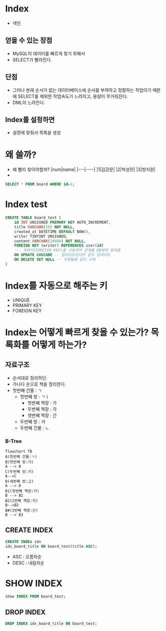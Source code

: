 # Index

- 색인

## 얻을 수 있는 장점

<!-- - 찾기 쉽게 하려고?
- 구분하기 쉽게? -->

- MySQL이 데이터를 빠르게 찾기 위해서
- SELECT가 빨라진다.

## 단점

- 그러나 본래 순서가 없는 데이터베이스에 순서를 부여하고 정렬하는 작업이기 때문에 SELECT를 제외한 작업속도가 느려지고, 용량이 무거워진다.
- DML이 느려진다.

## Index를 설정하면

- 설정에 맞춰서 목록을 생성

# 왜 쓸까?

- 왜 빨리 찾아야할까?
  |num|name|
  |---|----|
  |1|김강문|
  |2|박성민|
  |3|방지완|
-

```sql
SELECT * FROM board WHERE id=1;
```

# Index test

```sql
CREATE TABLE board_test (
    id INT UNSIGNED PRIMARY KEY AUTO_INCREMENT,
    title VARCHAR(20) NOT NULL,
    created_at DATETIME DEFAULT NOW(),
    writer TINYINT UNSIGNED,
    content VARCHAR(10000) NOT NULL,
    FOREIGN KEY (writer) REFERENCES user(id)
    --- 외래키(FOREIGN KEY)를 사용하여 관계를 DB에게 알려줌
    ON UPDATE CASCADE -- 업데이트된다면 같이 업데이트
    ON DELETE SET NULL -- 삭제될때 같이 삭제
)
```

# Index를 자동으로 해주는 키

- UNIQUE
- PRIMARY KEY
- FOREIGN KEY

# Index는 어떻게 빠르게 찾을 수 있는가? 목록화를 어떻게 하는가?

## 자료구조

- 순서대로 정리하단.
- 가나다 순으로 책을 정리한다.
- 첫번째 건물 : ㄱ
  - 첫번째 방 : ㄱ \
    - 첫번째 책장 : 가
    - 두번째 책장 : 각
    - 셋번째 책장 : 간
  - 두번째 방 : 거
  - 두번째 건물 : ㄴ

### B-Tree

```mermaid
flowchart TB
A(첫번째 건물:ㄱ)
B(첫번째 방:가)
A --> B
C(두번째 방:거)
A-->C
D(세번째 방:고)
A --> D
B1(첫번째 책장:가)
B --> B1
B2(2번째 책장:각)
B-->B2
B#(3번째 책장:간)
B --> B3
```

## CREATE INDEX

```sql
CREATE INDEx idx
idx_board_title ON board_test(title ASC);
```

- ASC : 오름차순
- DESC : 내림차순

# SHOW INDEX

```sql
show INDEX FROM board_test;

```

## DROP INDEX

```sql
DROP INDEX idx_board_title ON board_test;
```
